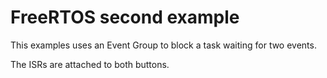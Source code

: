 FreeRTOS second example
=======================

This examples uses an Event Group to block a task waiting for two events.

The ISRs are attached to both buttons.


